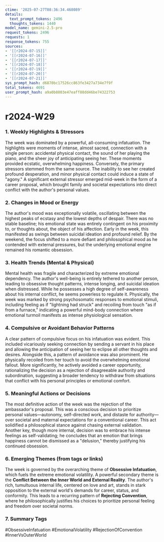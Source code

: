 ```yaml
---
ctime: '2025-07-27T08:36:34.468089'
details:
  text_prompt_tokens: 2496
  thoughts_tokens: 1440
model_name: gemini-2.5-pro
request_tokens: 2496
requests: 1
response_tokens: 755
sources:
- '[[r2024-07-15]]'
- '[[r2024-07-16]]'
- '[[r2024-07-17]]'
- '[[r2024-07-18]]'
- '[[r2024-07-19]]'
- '[[r2024-07-20]]'
- '[[r2024-07-21]]'
sys_prompt_hash: d6870bc17526cc863fe3427a734e7f9f
total_tokens: 4691
user_prompt_hash: a9a0b8803e47eaff88dd46be74322753
---
```

# r2024-W29

### 1. Weekly Highlights & Stressors
The week was dominated by a powerful, all-consuming infatuation. The highlights were moments of intense, almost sacred, connection with a single person: accidental physical contact, the sound of her playing the piano, and the sheer joy of anticipating seeing her. These moments provided ecstatic, overwhelming happiness. Conversely, the primary stressors stemmed from the same source. The inability to see her created profound desperation, and minor physical contact could induce a state of "agony." A significant external stressor emerged mid-week in the form of a career proposal, which brought family and societal expectations into direct conflict with the author's personal values.

### 2. Changes in Mood or Energy
The author's mood was exceptionally volatile, oscillating between the highest peaks of ecstasy and the lowest depths of despair. There was no stable baseline; his emotional state was entirely contingent on his proximity to, or thoughts about, the object of his affection. Early in the week, this manifested as swings between suicidal ideation and profound relief. By the weekend, the focus shifted to a more defiant and philosophical mood as he contended with external pressures, but the underlying emotional engine remained his romantic obsession.

### 3. Health Trends (Mental & Physical)
Mental health was fragile and characterized by extreme emotional dependency. The author's well-being is entirely tethered to another person, leading to obsessive thought patterns, intense longing, and suicidal ideation when distressed. While he possesses a high degree of self-awareness about his internal conflict, he seems powerless to regulate it. Physically, the week was marked by strong psychosomatic responses to emotional stimuli, including feeling as if "lightning had struck" and recoiling from touch "as if from a furnace," indicating a powerful mind-body connection where emotional turmoil manifests as intense physiological sensation.

### 4. Compulsive or Avoidant Behavior Patterns
A clear pattern of compulsive focus on his infatuation was evident. This included vicariously seeking connection by sending a servant in his place and allowing the anticipation of seeing her to eclipse all other thoughts and desires. Alongside this, a pattern of avoidance was also prominent. He physically recoiled from her touch to avoid the overwhelming emotional fallout. More significantly, he actively avoided a career opportunity, rationalizing the decision as a rejection of disagreeable authority and subordination, suggesting a broader tendency to withdraw from situations that conflict with his personal principles or emotional comfort.

### 5. Meaningful Actions or Decisions
The most definitive action of the week was the rejection of the ambassador's proposal. This was a conscious decision to prioritize personal values—autonomy, self-directed work, and distaste for authority—over societal and maternal expectations for a conventional career. This act solidified a philosophical stance against chasing external validation. Another key, though more internal, decision was to embrace his intense feelings as self-validating; he concludes that an emotion that brings happiness cannot be dismissed as a "delusion," thereby justifying his continued obsession.

### 6. Emerging Themes (from tags or links)
The week is governed by the overarching theme of **Obsessive Infatuation**, which fuels the extreme emotional volatility. A powerful secondary theme is the **Conflict Between the Inner World and External Reality**. The author's rich, tumultuous internal life, centered on love and art, stands in stark opposition to the external world's demands for career, status, and conformity. This leads to a recurring pattern of **Rejecting Convention**, where he philosophically justifies his choices to prioritize personal feeling and freedom over societal norms.

### 7. Summary Tags
#ObsessiveInfatuation #EmotionalVolatility #RejectionOfConvention #InnerVsOuterWorld